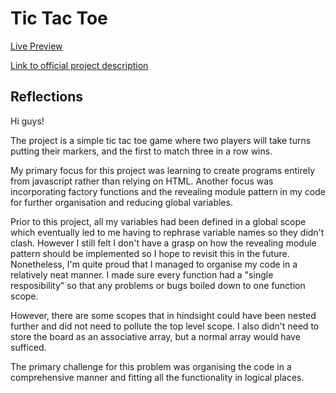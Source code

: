 # Tic Tac Toe
[Live Preview](https://jednghk.github.io/Tic-Tac-Toe/tictactoe.html)

[Link to official project description](https://www.theodinproject.com/paths/full-stack-javascript/courses/javascript/lessons/tic-tac-toe)

## Reflections
Hi guys!

The project is a simple tic tac toe game where two players will take turns putting their markers, and the first to match three in a row wins.

My primary focus for this project was learning to create programs entirely from javascript rather than relying on HTML. Another focus was incorporating factory functions and the revealing module pattern in my code for further organisation and reducing global variables.

Prior to this project, all my variables had been defined in a global scope which eventually led to me having
to rephrase variable names so they didn't clash. However I still felt I don't have a grasp on how the revealing
module pattern should be implemented so I hope to revisit this in the future. Nonetheless, I'm quite proud
that I managed to organise my code in a relatively neat manner. I made sure every function had a "single resposibility"
so that any problems or bugs boiled down to one function scope.

However, there are some scopes that in hindsight could have been nested further and did not need to pollute
the top level scope. I also didn't need to store the board as an associative array, but a normal array would
have sufficed.

The primary challenge for this problem was organising the code in a comprehensive manner and fitting all the
functionality in logical places.

